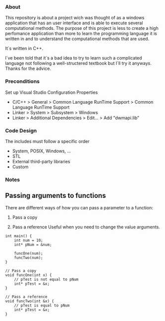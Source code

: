 ### About
This repository is about a project wich was thought of as a windows application that has an user interface and is able to execute several computational methods. The purpose of this project is less to create a high perfomance application than more to learn the programming language it is written in and to understand the computational methods that are used.

It´s written in C++.

I´ve been told that it´s a bad idea to try to learn such a complicated language not following a well-structered textbook but I´ll try it anyways. Thanks for the advice.

### Preconditions
Set up Visual Studio Configuration Properties
- C/C++ > General > Common Language RunTime Support > Common Language RunTime Support
- Linker > System > Subsystem > Windows
- Linker > Additional Dependencies > Edit... > Add "dwmapi.lib"

### Code Design
The includes must follow a specific order
- System, POSIX, Windows, ...
- STL
- External third-party libraries
- Custom 

### Notes
## Passing arguments to functions
There are different ways of how you can pass a parameter to a function:
1. Pass a copy

2. Pass a reference
Useful when you need to change the value arguments.
```
int main() {
    int num = 10;
    int* pNum = &num;

    funcOne(num);
    funcTwo(num);
}

// Pass a copy
void funcOne(int x) {
    // pTest is not equal to pNum
    int* pTest = &x;
}

// Pass a reference
void funcTwo(int &x) {
    // pTest is equal to pNum
    int* pTest = &x;
}
```
 
